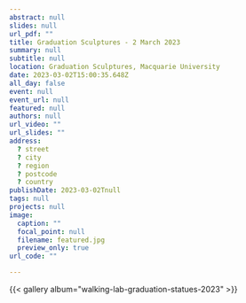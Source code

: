 ```yaml
---
abstract: null
slides: null
url_pdf: ""
title: Graduation Sculptures - 2 March 2023
summary: null
subtitle: null
location: Graduation Sculptures, Macquarie University
date: 2023-03-02T15:00:35.648Z
all_day: false
event: null
event_url: null
featured: null
authors: null
url_video: ""
url_slides: ""
address:
  ? street
  ? city
  ? region
  ? postcode
  ? country
publishDate: 2023-03-02Tnull
tags: null
projects: null
image:
  caption: ""
  focal_point: null
  filename: featured.jpg
  preview_only: true
url_code: ""

---
```


{{< gallery album="walking-lab-graduation-statues-2023" >}}
